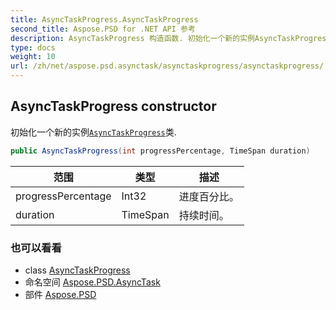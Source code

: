 ```yaml
---
title: AsyncTaskProgress.AsyncTaskProgress
second_title: Aspose.PSD for .NET API 参考
description: AsyncTaskProgress 构造函数. 初始化一个新的实例AsyncTaskProgress类.
type: docs
weight: 10
url: /zh/net/aspose.psd.asynctask/asynctaskprogress/asynctaskprogress/
---
```

## AsyncTaskProgress constructor

初始化一个新的实例[`AsyncTaskProgress`](../)类.

```csharp
public AsyncTaskProgress(int progressPercentage, TimeSpan duration)
```

| 范围 | 类型 | 描述 |
| --- | --- | --- |
| progressPercentage | Int32 | 进度百分比。 |
| duration | TimeSpan | 持续时间。 |

### 也可以看看

* class [AsyncTaskProgress](../)
* 命名空间 [Aspose.PSD.AsyncTask](../../asynctaskprogress/)
* 部件 [Aspose.PSD](../../../)


